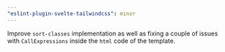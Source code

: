 ```yaml
---
"eslint-plugin-svelte-tailwindcss": minor
---
```


Improve `sort-classes` implementation as well as fixing a couple of issues with
`CallExpressions` inside the `html` code of the template.
